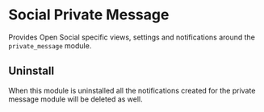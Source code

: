 # Social Private Message

Provides Open Social specific views, settings and notifications around the
`private_message` module.

## Uninstall

When this module is uninstalled all the notifications created for the private
message module will be deleted as well.
